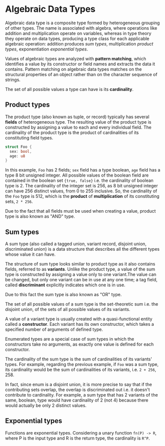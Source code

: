 # Algebraic Data Types

Algebraic data type is a composite type formed by heterogeneous grouping of other types. The name is associated with algebra, where operations like addition and multiplication operate on variables, whereas in type theory they operate on data types, producing a type class for each applicable algebraic operation: addition produces _sum types_, multiplication _product types_, exponentiation _exponential types_.

Values of algebraic types are analyzed with **pattern matching**, which identifies a value by its constructor or field names and extracts the data it contains. Pattern matching on algebraic data types matches on the structural properties of an object rather than on the character sequence of strings.

The set of all possible values a type can have is its **cardinality**.


## Product types

The product type (also known as tuple, or record) typically has several **fields** of heterogeneous type. The resulting value of the product type is constructed by assigning a value to each and every individual field. The cardinality of the product type is the product of cardinalities of its constituting field types.

```rust
struct Foo {
  sex: bool,
  age: u8
}
```

In this example, `Foo` has 2 fields; `sex` field has a type boolean, `age` field has a type 8 bit unsigned integer. All possible values of the boolean field are contained in the boolean set `{true, false}` i.e. the cardinality of boolean type is 2. The cardinality of the integer set is 256, as 8 bit unsigned integer can have 256 distinct values, from 0 to 255 inclusive. So, the cardinality of the `Foo` type is 512, which is the **product** of **multiplication** of its constituting sets, `2 * 256`.

Due to the fact that all fields must be used when creating a value, product type is also known as "AND" type.


## Sum types

A sum type (also called a tagged union, variant record, disjoint union, discriminated union) is a data structure that describes all the different types whose value it can have.

The structure of sum type looks similar to product type as it also contains fields, referred to as **variants**. Unlike the product type, a value of the sum type is constructed by assigning a value only to one variant.The value can be changed, but only one variant can be in use at any one time; a tag field, called **discriminant** explicitly indicates which one is in use.

Due to this fact the sum type is also known as "OR" type. 

The set of all possible values of a sum type is the set-theoretic sum i.e. the disjoint union, of the sets of all possible values of its variants.

A value of a variant type is usually created with a quasi-functional entity called a **constructor**. Each variant has its own constructor, which takes a specified number of arguments of defined type.

Enumerated types are a special case of sum types in which the constructors take no arguments, as exactly one value is defined for each constructor.

The cardinality of the sum type is the sum of cardinalities of its variants' types. For example, regarding the previous example, if `Foo` was a sum type, its cardinality would be the sum of cardinalities of its variants, i.e. `2 + 256`, 258.

In fact, since enum is a disjoint union, it is more precise to say that if the contributing sets overlap, the overlap is discriminated out i.e. it doesn't contribute to cardinality. For example, a sum type that has 2 variants of the same, boolean, type would have cardinality of 2 (not 4) because there would actually be only 2 distinct values.


## Exponential types

Functions are exponential types. Considering a unary function `fn(P) -> R`, where P is the input type and R is the return type, the cardinality is `R^P`.
